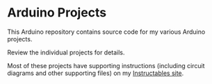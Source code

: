 # Arduino Projects

This Arduino repository contains source code for my various Arduino projects.

Review the individual projects for details.

Most of these projects have supporting instructions (including circuit diagrams and other supporting files)
on my [Instructables site](https://www.instructables.com/member/gm310509/instructables/). 

